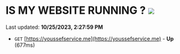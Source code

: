 # IS MY WEBSITE RUNNING ? [![](https://img.shields.io/static/v1?label=Sponsor&message=%E2%9D%A4&logo=GitHub&color=%23fe8e86)](https://github.com/sponsors/<username>)

Last updated: **10/25/2023, 2:27:59 PM**

- `GET` [https://youssefservice.me](https://youssefservice.me) - **Up** (677ms)
